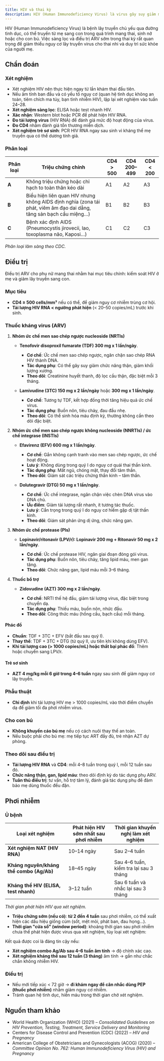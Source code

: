 ```yaml
---
title: HIV và thai kỳ
description: HIV (Human Immunodeficiency Virus) là virus gây suy giảm miễn dịch, có thể lây truyền từ mẹ sang con qua nhau thai, khi sinh hoặc cho con bú.
---
```


HIV (Human Immunodeficiency Virus) là bệnh lây truyền chủ yếu qua đường tình dục, có thể truyền từ mẹ sang con trong quá trình mang thai, sinh nở hoặc cho con bú. Việc sàng lọc và điều trị ARV sớm trong thai kỳ rất quan trọng để giảm thiểu nguy cơ lây truyền virus cho thai nhi và duy trì sức khỏe của người mẹ.

## Chẩn đoán

### Xét nghiệm

- Xét nghiệm HIV nên thực hiện ngay từ lần khám thai đầu tiên.
- Nếu âm tính ban đầu và có yếu tố nguy cơ (quan hệ tình dục không an toàn, tiêm chích ma túy, bạn tình nhiễm HIV), lặp lại xét nghiệm vào tuần 24–28.
- **Xét nghiệm sàng lọc**: ELISA hoặc test nhanh HIV.
- **Xác nhận**: Western blot hoặc PCR để phát hiện HIV RNA.
- **Đo tải lượng virus** (HIV RNA) để đánh giá mức độ hoạt động của virus.
- **Đo CD4** nhằm đánh giá tổn thương miễn dịch.
- **Xét nghiệm trẻ sơ sinh**: PCR HIV RNA ngay sau sinh vì kháng thể mẹ truyền qua có thể dương tính giả.

### Phân loại

| Phân loại | Triệu chứng chính                                                                                                   | CD4 > 500 | CD4 200–499 | CD4 < 200 |
| --------- | ------------------------------------------------------------------------------------------------------------------- | --------- | ----------- | --------- |
| **A**     | Không triệu chứng hoặc chỉ hạch to toàn thân kéo dài                                                                | A1        | A2          | A3        |
| **B**     | Biểu hiện liên quan HIV nhưng không AIDS định nghĩa (zona tái phát, viêm âm đạo dai dẳng, tăng sản bạch cầu miệng…) | B1        | B2          | B3        |
| **C**     | Bệnh xác định AIDS (Pneumocystis jirovecii, lao, toxoplasma não, Kaposi…)                                           | C1        | C2          | C3        |

_Phân loại lâm sàng theo CDC._

## Điều trị

Điều trị ARV cho phụ nữ mang thai nhằm hai mục tiêu chính: kiểm soát HIV ở mẹ và giảm lây truyền sang con.

### Mục tiêu

- **CD4 ≥ 500 cells/mm³** nếu có thể, để giảm nguy cơ nhiễm trùng cơ hội.
- **Tải lượng HIV RNA < ngưỡng phát hiện** (< 20–50 copies/mL) trước khi sinh.

### Thuốc kháng virus (ARV)

1. **Nhóm ức chế men sao chép ngược nucleoside (NRTIs)**

   - **Tenofovir disoproxil fumarate (TDF) 300 mg x 1 lần/ngày**.

     - **Cơ chế**: Ức chế men sao chép ngược, ngăn chặn sao chép RNA HIV thành DNA.
     - **Tác dụng phụ**: Có thể gây suy giảm chức năng thận, giảm khối lượng xương.
     - **Theo dõi**: Creatinine huyết thanh, độ lọc cầu thận, đặc biệt mỗi 3 tháng.

   - **Lamivudine (3TC) 150 mg x 2 lần/ngày** hoặc **300 mg x 1 lần/ngày**.

     - **Cơ chế**: Tương tự TDF, kết hợp đồng thời tăng hiệu quả ức chế virus.
     - **Tác dụng phụ**: Buồn nôn, tiêu chảy, đau đầu nhẹ.
     - **Theo dõi**: Có thể sinh hóa máu định kỳ, thường không cần theo dõi đặc biệt.

2. **Nhóm ức chế men sao chép ngược không nucleoside (NNRTIs) / ức chế integrase (INSTIs)**

   - **Efavirenz (EFV) 600 mg x 1 lần/ngày**.

     - **Cơ chế**: Gắn không cạnh tranh vào men sao chép ngược, ức chế hoạt động.
     - **Lưu ý**: Không dùng trong quý I do nguy cơ quái thai thần kinh.
     - **Tác dụng phụ**: Mất ngủ, chóng mặt, thay đổi tâm thần.
     - **Theo dõi**: Giám sát các triệu chứng thần kinh – tâm thần.

   - **Dolutegravir (DTG) 50 mg x 1 lần/ngày**.

     - **Cơ chế**: Ức chế integrase, ngăn chặn việc chèn DNA virus vào DNA chủ.
     - **Ưu điểm**: Giảm tải lượng rất nhanh, ít tương tác thuốc.
     - **Lưu ý**: Cẩn trọng trong quý I do nguy cơ hiếm gặp dị tật thần kinh.
     - **Theo dõi**: Giám sát phản ứng dị ứng, chức năng gan.

3. **Nhóm ức chế protease (PIs)**

   - **Lopinavir/ritonavir (LPV/r): Lopinavir 200 mg + Ritonavir 50 mg x 2 lần/ngày**.

     - **Cơ chế**: Ức chế protease HIV, ngăn giai đoạn đóng gói virus.
     - **Tác dụng phụ**: Buồn nôn, tiêu chảy, tăng lipid máu, men gan tăng.
     - **Theo dõi**: Chức năng gan, lipid máu mỗi 3–6 tháng.

4. **Thuốc bổ trợ**

   - **Zidovudine (AZT) 300 mg x 2 lần/ngày**.

     - **Cơ chế**: NRTI thế hệ đầu, giảm tải lượng virus, đặc biệt trong chuyển dạ.
     - **Tác dụng phụ**: Thiếu máu, buồn nôn, nhức đầu.
     - **Theo dõi**: Công thức máu (hồng cầu, bạch cầu) mỗi tháng.

#### Phác đồ

- **Chuẩn**: TDF + 3TC + EFV (bắt đầu sau quý I).
- **Thay thế**: TDF + 3TC + DTG (từ quý II, ưu tiên khi không dùng EFV).
- **Khi tải lượng cao (> 1000 copies/mL) hoặc thất bại phác đồ**: Thêm hoặc chuyển sang LPV/r.

#### Trẻ sơ sinh

- **AZT 4 mg/kg mỗi 6 giờ trong 4–6 tuần** ngay sau sinh để giảm nguy cơ lây truyền.

### Phẫu thuật

- **Chỉ định** khi tải lượng HIV mẹ > 1000 copies/mL vào thời điểm chuyển dạ để giảm tối đa phơi nhiễm virus.

### Cho con bú

- **Không khuyến cáo bú mẹ** nếu có cách nuôi thay thế an toàn.
- Nếu buộc phải cho bú mẹ: mẹ tiếp tục ART đầy đủ, trẻ nhận AZT dự phòng.

### Theo dõi sau điều trị

- **Tải lượng HIV RNA** và **CD4**: mỗi 4–8 tuần trong quý I, mỗi 12 tuần sau đó.
- **Chức năng thận, gan, lipid máu**: theo dõi định kỳ do tác dụng phụ ARV.
- **Tuân thủ điều trị**: tư vấn, hỗ trợ tâm lý, đánh giá tác dụng phụ để đảm bảo mẹ dùng thuốc đều đặn.

## Phơi nhiễm

### Ủ bệnh

| Loại xét nghiệm                          | Phát hiện HIV sớm nhất sau phơi nhiễm | Thời gian khuyến nghị làm xét nghiệm   |
| ---------------------------------------- | ------------------------------------- | -------------------------------------- |
| **Xét nghiệm NAT (HIV RNA)**             | 10–14 ngày                            | Sau 2–4 tuần                           |
| **Kháng nguyên/kháng thể combo (Ag/Ab)** | 18–45 ngày                            | Sau 4–6 tuần, kiểm tra lại sau 3 tháng |
| **Kháng thể HIV (ELISA, test nhanh)**    | 3–12 tuần                             | Sau 6 tuần và nhắc lại sau 3 tháng     |

_Thời gian phát hiện HIV qua xét nghiệm._

- **Triệu chứng sớm (nếu có)**: **từ 2 đến 4 tuần** sau phơi nhiễm, có thể xuất hiện các dấu hiệu giống cúm (sốt, mệt mỏi, phát ban, đau họng…).
- **Thời gian "cửa sổ" (window period)**: khoảng thời gian sau phơi nhiễm chưa thể phát hiện được virus qua xét nghiệm, tùy loại xét nghiệm:

Kết quả được coi là đáng tin cậy nếu:

- **Xét nghiệm combo Ag/Ab sau 4–6 tuần âm tính** → độ chính xác cao.
- **Xét nghiệm kháng thể sau 12 tuần (3 tháng)** âm tính → gần như chắc chắn không nhiễm HIV.

### Điều trị

- Nếu mới tiếp xúc < 72 giờ → **đi khám ngay để cân nhắc dùng PEP (thuốc phơi nhiễm)** nhằm giảm nguy cơ nhiễm.
- Tránh quan hệ tình dục, hiến máu trong thời gian chờ xét nghiệm.

## Nguồn tham khảo

- World Health Organization (WHO) (2021) – _Consolidated Guidelines on HIV Prevention, Testing, Treatment, Service Delivery and Monitoring_
- Centers for Disease Control and Prevention (CDC) (2022) – _HIV and Pregnancy_
- American College of Obstetricians and Gynecologists (ACOG) (2020) – _Committee Opinion No. 762: Human Immunodeficiency Virus (HIV) and Pregnancy_

